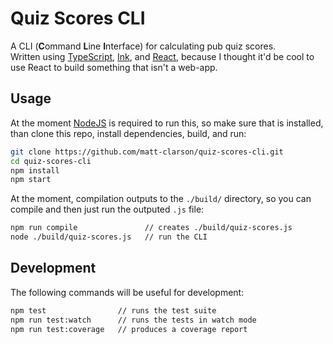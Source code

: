 # Quiz Scores CLI

A CLI (**C**ommand **L**ine **I**nterface) for calculating pub quiz scores.  
Written using [TypeScript](https://www.typescriptlang.org/), [Ink](https://github.com/vadimdemedes/ink), and [React](https://reactjs.org/), because I thought it'd be cool to use React to build something that isn't a web-app.

## Usage

At the moment [NodeJS](https://nodejs.org/en/) is required to run this, so make sure that is installed, than clone this repo, install dependencies, build, and run:

```bash
git clone https://github.com/matt-clarson/quiz-scores-cli.git
cd quiz-scores-cli
npm install
npm start
```

At the moment, compilation outputs to the `./build/` directory, so you can compile and then just run the outputed `.js` file:

```bash
npm run compile               // creates ./build/quiz-scores.js
node ./build/quiz-scores.js   // run the CLI
```

## Development

The following commands will be useful for development:

```bash
npm test                // runs the test suite
npm run test:watch      // runs the tests in watch mode
npm run test:coverage   // produces a coverage report
```
